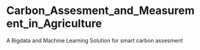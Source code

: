# Carbon_Assesment_and_Measurement_in_Agriculture
A Bigdata and Machine Learning Solution for smart carbon assesment
